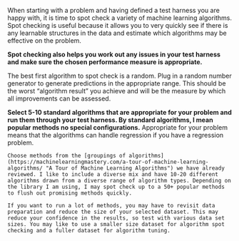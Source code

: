 When starting with a problem and having defined a test harness you are happy with, it is time to spot check a variety of machine learning algorithms. Spot checking is useful because it allows you to very quickly see if there is any learnable structures in the data and estimate which algorithms may be effective on the problem.

**Spot checking also helps you work out any issues in your test harness and make sure the chosen performance measure is appropriate.**

The best first algorithm to spot check is a random. Plug in a random number generator to generate predictions in the appropriate range. This should be the worst “algorithm result” you achieve and will be the measure by which all improvements can be assessed.

**Select 5-10 standard algorithms that are appropriate for your problem and run them through your test harness. By standard algorithms, I mean popular methods no special configurations.** Appropriate for your problem means that the algorithms can handle regression if you have a regression problem.

```ad-hint
Choose methods from the [groupings of algorithms](https://machinelearningmastery.com/a-tour-of-machine-learning-algorithms/ "A Tour of Machine Learning Algorithms") we have already reviewed. I like to include a diverse mix and have 10-20 different algorithms drawn from a diverse range of algorithm types. Depending on the library I am using, I may spot check up to a 50+ popular methods to flush out promising methods quickly.

If you want to run a lot of methods, you may have to revisit data preparation and reduce the size of your selected dataset. This may reduce your confidence in the results, so test with various data set sizes. You may like to use a smaller size dataset for algorithm spot checking and a fuller dataset for algorithm tuning.
```